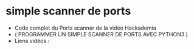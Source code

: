 # simple scanner de ports 

* Code complet du Ports scanner de la vidéo Hackademia
* ( PROGRAMMER UN SIMPLE SCANNER DE PORTS AVEC PYTHON3 )
* Liens vidéos : 

